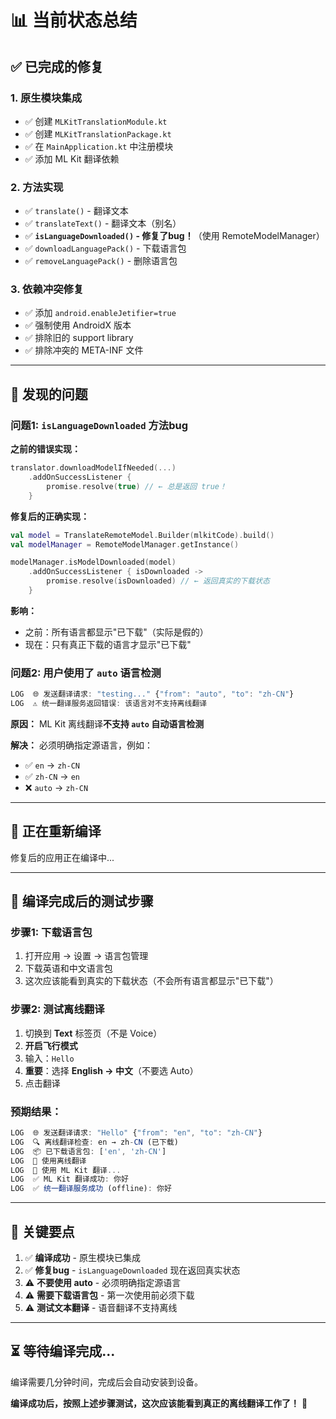 # 📊 当前状态总结

## ✅ **已完成的修复**

### **1. 原生模块集成**
- ✅ 创建 `MLKitTranslationModule.kt`
- ✅ 创建 `MLKitTranslationPackage.kt`
- ✅ 在 `MainApplication.kt` 中注册模块
- ✅ 添加 ML Kit 翻译依赖

### **2. 方法实现**
- ✅ `translate()` - 翻译文本
- ✅ `translateText()` - 翻译文本（别名）
- ✅ **`isLanguageDownloaded()` - 修复了bug！**（使用 RemoteModelManager）
- ✅ `downloadLanguagePack()` - 下载语言包
- ✅ `removeLanguagePack()` - 删除语言包

### **3. 依赖冲突修复**
- ✅ 添加 `android.enableJetifier=true`
- ✅ 强制使用 AndroidX 版本
- ✅ 排除旧的 support library
- ✅ 排除冲突的 META-INF 文件

---

## 🐛 **发现的问题**

### **问题1: `isLanguageDownloaded` 方法bug**

**之前的错误实现：**
```kotlin
translator.downloadModelIfNeeded(...)
    .addOnSuccessListener {
        promise.resolve(true) // ← 总是返回 true！
    }
```

**修复后的正确实现：**
```kotlin
val model = TranslateRemoteModel.Builder(mlkitCode).build()
val modelManager = RemoteModelManager.getInstance()

modelManager.isModelDownloaded(model)
    .addOnSuccessListener { isDownloaded ->
        promise.resolve(isDownloaded) // ← 返回真实的下载状态
    }
```

**影响：**
- 之前：所有语言都显示"已下载"（实际是假的）
- 现在：只有真正下载的语言才显示"已下载"

### **问题2: 用户使用了 `auto` 语言检测**

```javascript
LOG  🌐 发送翻译请求: "testing..." {"from": "auto", "to": "zh-CN"}
LOG  ⚠️ 统一翻译服务返回错误: 该语言对不支持离线翻译
```

**原因：** ML Kit 离线翻译**不支持 `auto` 自动语言检测**

**解决：** 必须明确指定源语言，例如：
- ✅ `en` → `zh-CN`
- ✅ `zh-CN` → `en`
- ❌ `auto` → `zh-CN`

---

## 🚀 **正在重新编译**

修复后的应用正在编译中...

---

## 🧪 **编译完成后的测试步骤**

### **步骤1: 下载语言包**
1. 打开应用 → 设置 → 语言包管理
2. 下载英语和中文语言包
3. 这次应该能看到真实的下载状态（不会所有语言都显示"已下载"）

### **步骤2: 测试离线翻译**
1. 切换到 **Text** 标签页（不是 Voice）
2. **开启飞行模式**
3. 输入：`Hello`
4. **重要**：选择 **English → 中文**（不要选 Auto）
5. 点击翻译

### **预期结果：**
```javascript
LOG  🌐 发送翻译请求: "Hello" {"from": "en", "to": "zh-CN"}
LOG  🔍 离线翻译检查: en → zh-CN (已下载)
LOG  📦 已下载语言包: ['en', 'zh-CN']
LOG  📱 使用离线翻译
LOG  🤖 使用 ML Kit 翻译...
LOG  ✅ ML Kit 翻译成功: 你好
LOG  ✅ 统一翻译服务成功 (offline): 你好
```

---

## 📝 **关键要点**

1. ✅ **编译成功** - 原生模块已集成
2. ✅ **修复bug** - `isLanguageDownloaded` 现在返回真实状态
3. ⚠️ **不要使用 auto** - 必须明确指定源语言
4. ⚠️ **需要下载语言包** - 第一次使用前必须下载
5. ⚠️ **测试文本翻译** - 语音翻译不支持离线

---

## ⏳ **等待编译完成...**

编译需要几分钟时间，完成后会自动安装到设备。

**编译成功后，按照上述步骤测试，这次应该能看到真正的离线翻译工作了！** 🎉




